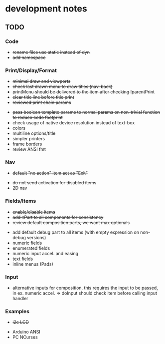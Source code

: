 # development notes

## TODO

### Code
- ~~rename files use static instead of dyn~~
- ~~add namespace~~

### Print/Display/Format
+ ~~minimal draw and viewports~~
+ ~~check last drawn menu to draw titles (nav. back)~~
+ ~~printMenu should be delivered to the item after checking !parentPrint~~
+ ~~clear title line before title print~~
+ ~~reviewed print chain params~~
- ~~pass boolean template params to normal params on non-trivial function to reduce code footprint~~
- check usage of native device resolution instead of text-box
- colors
- multiline options/title
- simpler printers
- frame borders
- review ANSI fmt

### Nav
+ ~~default "no action" item act as "Exit"~~
- ~~do not send activation for disabled items~~
- 2D nav

### Fields/Items
+ ~~enable/disable items~~
+ ~~add ::Part to all components for consistency~~
+ ~~review default composition parts, we want max optionals~~
- add default debug part to all items (with empty expression on non-debug versions)
- numeric fields
- enumerated fields
- numeric input accel. and easing
- text fields
- inline menus (Pads)

### Input
- alternative inputs for composition, this requires the input to be passed, in ex. numeric accel. => doInput should check item before calling input handler

### Examples
+ ~~i2c LCD~~
- Arduino ANSI
- PC NCurses
